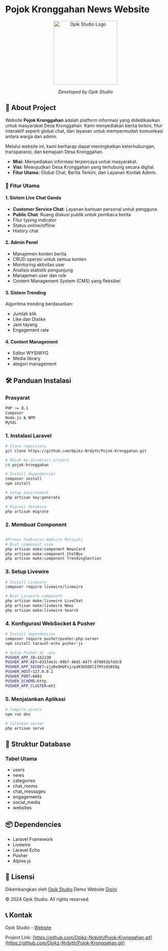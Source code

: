 # Pojok Kronggahan News Website

<div align="center">
  <img src="https://opikstudio.my.id/logo_White.png" alt="Opik Studio Logo" width="200"/>
  
  *Developed by Opik Studio*
</div>

## 📰 About Project

Website **Pojok Kronggahan** adalah platform informasi yang didedikasikan untuk masyarakat Desa Kronggahan. Kami menyediakan berita terkini, fitur interaktif seperti global chat, dan layanan untuk mempermudah komunikasi antara warga dan admin.

Melalui website ini, kami berharap dapat meningkatkan keterhubungan, transparansi, dan kemajuan Desa Kronggahan.

-   **Misi:** Menyediakan informasi terpercaya untuk masyarakat.
-   **Visi:** Mewujudkan Desa Kronggahan yang terhubung secara digital.
-   **Fitur Utama:** Global Chat, Berita Terkini, dan Layanan Kontak Admin.

### 🌟 Fitur Utama

#### 1. Sistem Live Chat Ganda

-   **Customer Service Chat**: Layanan bantuan personal untuk pengguna
-   **Public Chat**: Ruang diskusi publik untuk pembaca berita
-   Fitur typing indicator
-   Status online/offline
-   History chat

#### 2. Admin Panel

-   Manajemen konten berita
-   CRUD operasi untuk semua konten
-   Monitoring aktivitas user
-   Analisis statistik pengunjung
-   Manajemen user dan role
-   Content Management System (CMS) yang fleksibel

#### 3. Sistem Trending

Algoritma trending berdasarkan:

-   Jumlah klik
-   Like dan Dislike
-   Jam tayang
-   Engagement rate

#### 4. Content Management

-   Editor WYSIWYG
-   Media library
-   ategori management

## 🛠️ Panduan Instalasi

### Prasyarat

```bash
PHP >= 8.1
Composer
Node.js & NPM
MySQL
```

### 1. Instalasi Laravel

```bash
# Clone repository
git clone https://github.com/Opikz-Nrdyth/Pojok-Kronggahan.git

# Masuk ke direktori project
cd pojok-kronggahan

# Install dependencies
composer install
npm install

# Setup environment
php artisan key:generate

# Migrasi database
php artisan migrate
```

### 2. Membuat Component

```bash

#Proses Pembuatan Website Meliputi
# Buat component view
php artisan make:component NewsCard
php artisan make:component ChatBox
php artisan make:component TrendingSection
```

### 3. Setup Livewire

```bash
# Install Livewire
composer require livewire/livewire

# Buat Livewire component
php artisan make:livewire LiveChat
php artisan make:livewire News
php artisan make:livewire Search
```

### 4. Konfigurasi WebSocket & Pusher

```bash
# Install dependencies
composer require pusher/pusher-php-server
npm install laravel-echo pusher-js

# Setup Pusher di .env
PUSHER_APP_ID=161230
PUSHER_APP_KEY=031fde3c-09b7-48d1-847f-879091bfddc9
PUSHER_APP_SECRET=zjyReOHUFvjrpd83OSODlIfHYzdS8SQq
PUSHER_HOST=127.0.0.1
PUSHER_PORT=6001
PUSHER_SCHEME=http
PUSHER_APP_CLUSTER=mt1

```

### 5. Menjalankan Aplikasi

```bash
# Compile assets
npm run dev

# Jalankan server
php artisan serve
```

## 🔧 Struktur Database

### Tabel Utama

-   users
-   news
-   categories
-   chat_rooms
-   chat_messages
-   engagements
-   social_media
-   websites

## 📦 Dependencies

-   Laravel Framework
-   Livewire
-   Laravel Echo
-   Pusher
-   Alpine.js

## 📝 Lisensi

Dikembangkan oleh [Opik Studio](https://opikstudio.my.id)
Demo Website [Disini](https://pojok-kronggahan.opikstudio.my.id/)

© 2024 Opik Studio. All rights reserved.

## 📞 Kontak

Opik Studio - [Website](https://opikstudio.my.id)

Project Link: [https://github.com/Opikz-Nrdyth/Pojok-Kronggahan.git](https://github.com/Opikz-Nrdyth/Pojok-Kronggahan.git)
